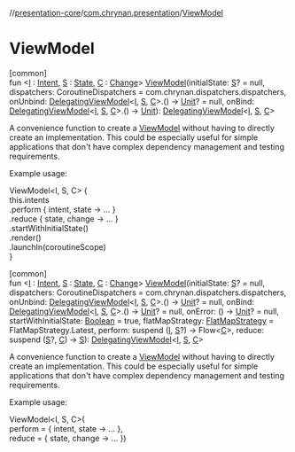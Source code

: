 //[presentation-core](../../index.md)/[com.chrynan.presentation](index.md)/[ViewModel](-view-model.md)

# ViewModel

[common]\
fun &lt;[I](-view-model.md) : [Intent](-intent/index.md), [S](-view-model.md) : [State](-state/index.md), [C](-view-model.md) : [Change](-change/index.md)&gt; [ViewModel](-view-model.md)(initialState: [S](-view-model.md)? = null, dispatchers: CoroutineDispatchers = com.chrynan.dispatchers.dispatchers, onUnbind: [DelegatingViewModel](-delegating-view-model/index.md)&lt;[I](-view-model.md), [S](-view-model.md), [C](-view-model.md)&gt;.() -&gt; [Unit](https://kotlinlang.org/api/latest/jvm/stdlib/kotlin/-unit/index.html)? = null, onBind: [DelegatingViewModel](-delegating-view-model/index.md)&lt;[I](-view-model.md), [S](-view-model.md), [C](-view-model.md)&gt;.() -&gt; [Unit](https://kotlinlang.org/api/latest/jvm/stdlib/kotlin/-unit/index.html)): [DelegatingViewModel](-delegating-view-model/index.md)&lt;[I](-view-model.md), [S](-view-model.md), [C](-view-model.md)&gt;

A convenience function to create a [ViewModel](-view-model/index.md) without having to directly create an implementation. This could be especially useful for simple applications that don't have complex dependency management and testing requirements.

Example usage:

ViewModel&lt;I, S, C&gt; {\
    this.intents\
        .perform { intent, state -&gt; ... }\
        .reduce { state, change -&gt; ... }\
        .startWithInitialState()\
        .render()\
        .launchIn(coroutineScope)\
}

[common]\
fun &lt;[I](-view-model.md) : [Intent](-intent/index.md), [S](-view-model.md) : [State](-state/index.md), [C](-view-model.md) : [Change](-change/index.md)&gt; [ViewModel](-view-model.md)(initialState: [S](-view-model.md)? = null, dispatchers: CoroutineDispatchers = com.chrynan.dispatchers.dispatchers, onUnbind: [DelegatingViewModel](-delegating-view-model/index.md)&lt;[I](-view-model.md), [S](-view-model.md), [C](-view-model.md)&gt;.() -&gt; [Unit](https://kotlinlang.org/api/latest/jvm/stdlib/kotlin/-unit/index.html)? = null, onBind: [DelegatingViewModel](-delegating-view-model/index.md)&lt;[I](-view-model.md), [S](-view-model.md), [C](-view-model.md)&gt;.() -&gt; [Unit](https://kotlinlang.org/api/latest/jvm/stdlib/kotlin/-unit/index.html)? = null, onError: () -&gt; [Unit](https://kotlinlang.org/api/latest/jvm/stdlib/kotlin/-unit/index.html)? = null, startWithInitialState: [Boolean](https://kotlinlang.org/api/latest/jvm/stdlib/kotlin/-boolean/index.html) = true, flatMapStrategy: [FlatMapStrategy](-flat-map-strategy/index.md) = FlatMapStrategy.Latest, perform: suspend ([I](-view-model.md), [S](-view-model.md)?) -&gt; Flow&lt;[C](-view-model.md)&gt;, reduce: suspend ([S](-view-model.md)?, [C](-view-model.md)) -&gt; [S](-view-model.md)): [DelegatingViewModel](-delegating-view-model/index.md)&lt;[I](-view-model.md), [S](-view-model.md), [C](-view-model.md)&gt;

A convenience function to create a [ViewModel](-view-model/index.md) without having to directly create an implementation. This could be especially useful for simple applications that don't have complex dependency management and testing requirements.

Example usage:

ViewModel&lt;I, S, C&gt;(\
    perform = { intent, state -&gt; ... },\
    reduce = { state, change -&gt; ... })
